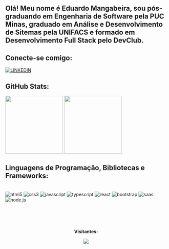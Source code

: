 ## Olá! Meu nome é Eduardo Mangabeira, sou pós-graduando em Engenharia de Software pela PUC Minas, graduado em Análise e Desenvolvimento de Sitemas pela UNIFACS e formado em Desenvolvimento Full Stack pelo DevClub.

## Conecte-se comigo:

[![LINKEDIN](https://img.shields.io/badge/LinkedIn-0077B5?style=for-the-badge&logo=linkedin&logoColor=white)](https://www.linkedin.com/in/eduardomangabeira/)



## GitHub Stats:

<a href="https://github.com/mangabeiraeduardo">
  <img height="180em" src="https://github-readme-stats.vercel.app/api?username=mangabeiraeduardo&show_icons=true&theme=dark" />
  <img height="180em" src="https://github-readme-stats-eight-theta.vercel.app/api/top-langs/?username=mangabeiraeduardo&theme=dark&layout=dark" />
</a>

## Linguagens de Programação, Bibliotecas e Frameworks:

<div style = "display: inline_block"><br/>
<img align= "center" alt="html5" src = "https://img.shields.io/badge/HTML5-E34F26?style=for-the-badge&logo=html5&logoColor=white">
<img align= "center" alt="css3" src = "https://img.shields.io/badge/CSS3-1572B6?style=for-the-badge&logo=css3&logoColor=white">
<img align= "center" alt="javascript" src = "https://img.shields.io/badge/JavaScript-323330?style=for-the-badge&logo=javascript&logoColor=F7DF1E">
<img align= "center" alt="typescript" src = "https://img.shields.io/badge/TypeScript-007ACC?style=for-the-badge&logo=typescript&logoColor=white">
<img align= "center" alt="react" src = "https://img.shields.io/badge/React-20232A?style=for-the-badge&logo=react&logoColor=61DAFB">
<img align= "center" alt="bootstrap" src = "https://img.shields.io/badge/Bootstrap-563D7C?style=for-the-badge&logo=bootstrap&logoColor=white">
<img align= "center" alt="saas" src = "https://img.shields.io/badge/Sass-CC6699?style=for-the-badge&logo=sass&logoColor=white">
<img align= "center" alt="node.js" src ="https://img.shields.io/badge/Node.js-43853D?style=for-the-badge&logo=node.js&logoColor=white">


</div>
<br> <br> <br>

<div align ="center">
<br><p align="center"><b>Visitantes:</b></p> 
<p align = "center"><img align ="center" src = "https://profile-counter.glitch.me/{mangabeiraeduardo}/count.svg">

</p>

</div>
